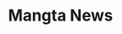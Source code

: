 ---
layout: news
title: Mangta News
permalink: /news/
excerpt: Read our recent posts about DEXes, Polkadot and trading tools.
---